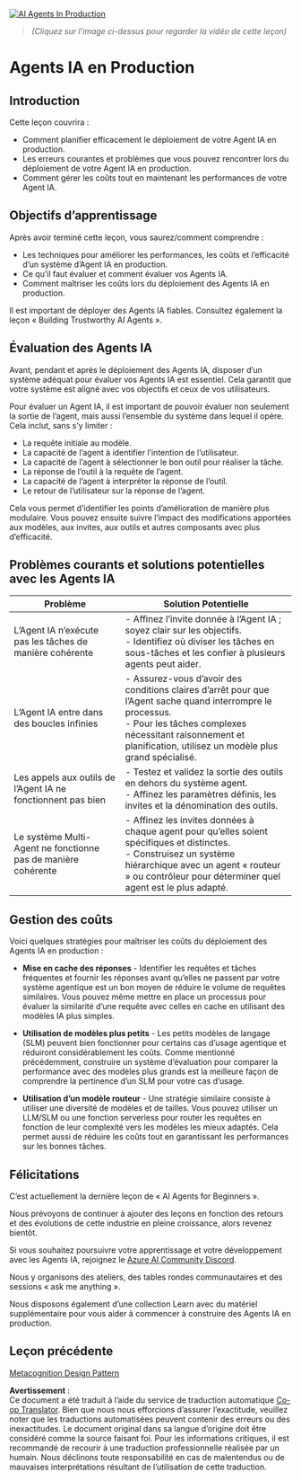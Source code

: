 <!--
CO_OP_TRANSLATOR_METADATA:
{
  "original_hash": "1ad5de6a6388d02c145a92dd04358bab",
  "translation_date": "2025-05-20T07:54:28+00:00",
  "source_file": "10-ai-agents-production/README.md",
  "language_code": "fr"
}
-->
[![AI Agents In Production](../../../translated_images/lesson-10-thumbnail.0b68f4240618b3d5b26693b78cf2cf0a8b36131b50bb08daf91d548cecc87424.fr.png)](https://youtu.be/l4TP6IyJxmQ?si=IvCW3cbw0NJ2mUMV)

> _(Cliquez sur l'image ci-dessus pour regarder la vidéo de cette leçon)_
# Agents IA en Production

## Introduction

Cette leçon couvrira :

- Comment planifier efficacement le déploiement de votre Agent IA en production.
- Les erreurs courantes et problèmes que vous pouvez rencontrer lors du déploiement de votre Agent IA en production.
- Comment gérer les coûts tout en maintenant les performances de votre Agent IA.

## Objectifs d’apprentissage

Après avoir terminé cette leçon, vous saurez/comment comprendre :

- Les techniques pour améliorer les performances, les coûts et l’efficacité d’un système d’Agent IA en production.
- Ce qu’il faut évaluer et comment évaluer vos Agents IA.
- Comment maîtriser les coûts lors du déploiement des Agents IA en production.

Il est important de déployer des Agents IA fiables. Consultez également la leçon « Building Trustworthy AI Agents ».

## Évaluation des Agents IA

Avant, pendant et après le déploiement des Agents IA, disposer d’un système adéquat pour évaluer vos Agents IA est essentiel. Cela garantit que votre système est aligné avec vos objectifs et ceux de vos utilisateurs.

Pour évaluer un Agent IA, il est important de pouvoir évaluer non seulement la sortie de l’agent, mais aussi l’ensemble du système dans lequel il opère. Cela inclut, sans s’y limiter :

- La requête initiale au modèle.
- La capacité de l’agent à identifier l’intention de l’utilisateur.
- La capacité de l’agent à sélectionner le bon outil pour réaliser la tâche.
- La réponse de l’outil à la requête de l’agent.
- La capacité de l’agent à interpréter la réponse de l’outil.
- Le retour de l’utilisateur sur la réponse de l’agent.

Cela vous permet d’identifier les points d’amélioration de manière plus modulaire. Vous pouvez ensuite suivre l’impact des modifications apportées aux modèles, aux invites, aux outils et autres composants avec plus d’efficacité.

## Problèmes courants et solutions potentielles avec les Agents IA

| **Problème**                                   | **Solution Potentielle**                                                                                                                                                                                                   |
| ---------------------------------------------- | -------------------------------------------------------------------------------------------------------------------------------------------------------------------------------------------------------------------------- |
| L’Agent IA n’exécute pas les tâches de manière cohérente | - Affinez l’invite donnée à l’Agent IA ; soyez clair sur les objectifs.<br>- Identifiez où diviser les tâches en sous-tâches et les confier à plusieurs agents peut aider.                                                 |
| L’Agent IA entre dans des boucles infinies      | - Assurez-vous d’avoir des conditions claires d’arrêt pour que l’Agent sache quand interrompre le processus.<br>- Pour les tâches complexes nécessitant raisonnement et planification, utilisez un modèle plus grand spécialisé. |
| Les appels aux outils de l’Agent IA ne fonctionnent pas bien | - Testez et validez la sortie des outils en dehors du système agent.<br>- Affinez les paramètres définis, les invites et la dénomination des outils.                                                                        |
| Le système Multi-Agent ne fonctionne pas de manière cohérente | - Affinez les invites données à chaque agent pour qu’elles soient spécifiques et distinctes.<br>- Construisez un système hiérarchique avec un agent « routeur » ou contrôleur pour déterminer quel agent est le plus adapté. |

## Gestion des coûts

Voici quelques stratégies pour maîtriser les coûts du déploiement des Agents IA en production :

- **Mise en cache des réponses** - Identifier les requêtes et tâches fréquentes et fournir les réponses avant qu’elles ne passent par votre système agentique est un bon moyen de réduire le volume de requêtes similaires. Vous pouvez même mettre en place un processus pour évaluer la similarité d’une requête avec celles en cache en utilisant des modèles IA plus simples.

- **Utilisation de modèles plus petits** - Les petits modèles de langage (SLM) peuvent bien fonctionner pour certains cas d’usage agentique et réduiront considérablement les coûts. Comme mentionné précédemment, construire un système d’évaluation pour comparer la performance avec des modèles plus grands est la meilleure façon de comprendre la pertinence d’un SLM pour votre cas d’usage.

- **Utilisation d’un modèle routeur** - Une stratégie similaire consiste à utiliser une diversité de modèles et de tailles. Vous pouvez utiliser un LLM/SLM ou une fonction serverless pour router les requêtes en fonction de leur complexité vers les modèles les mieux adaptés. Cela permet aussi de réduire les coûts tout en garantissant les performances sur les bonnes tâches.

## Félicitations

C’est actuellement la dernière leçon de « AI Agents for Beginners ».

Nous prévoyons de continuer à ajouter des leçons en fonction des retours et des évolutions de cette industrie en pleine croissance, alors revenez bientôt.

Si vous souhaitez poursuivre votre apprentissage et votre développement avec les Agents IA, rejoignez le <a href="https://discord.gg/kzRShWzttr" target="_blank">Azure AI Community Discord</a>.

Nous y organisons des ateliers, des tables rondes communautaires et des sessions « ask me anything ».

Nous disposons également d’une collection Learn avec du matériel supplémentaire pour vous aider à commencer à construire des Agents IA en production.

## Leçon précédente

[Metacognition Design Pattern](../09-metacognition/README.md)

**Avertissement** :  
Ce document a été traduit à l’aide du service de traduction automatique [Co-op Translator](https://github.com/Azure/co-op-translator). Bien que nous nous efforcions d’assurer l’exactitude, veuillez noter que les traductions automatisées peuvent contenir des erreurs ou des inexactitudes. Le document original dans sa langue d’origine doit être considéré comme la source faisant foi. Pour les informations critiques, il est recommandé de recourir à une traduction professionnelle réalisée par un humain. Nous déclinons toute responsabilité en cas de malentendus ou de mauvaises interprétations résultant de l’utilisation de cette traduction.